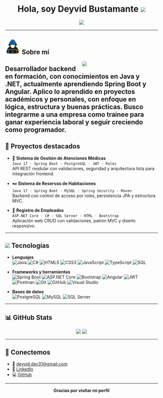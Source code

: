 <h1 align="center"><b>Hola, soy Deyvid Bustamante</b> <img src="https://media.giphy.com/media/hvRJCLFzcasrR4ia7z/giphy.gif" width="35"></h1>

<p align="center">
  <a href="https://github.com/DenverCoder1/readme-typing-svg">
    <img src="https://readme-typing-svg.herokuapp.com?font=Fira+Code&color=00F7FF&size=22&center=true&vCenter=true&width=700&height=60&lines=Backend+Developer+en+formación;Apasionado+por+la+arquitectura+limpia+y+segura;Spring+Boot+%7C+.NET+%7C+JWT+%7C+PostgreSQL;Listo+para+integrar+equipos+profesionales">
  </a>
</p>

---

## <picture><img src="https://github.com/0xAbdulKhalid/0xAbdulKhalid/raw/main/assets/mdImages/about_me.gif" width="50px"></picture> Sobre mí

<picture><img align="right" src="[https://github.com/0xAbdulKhalid/0xAbdulKhalid/raw/main/assets/mdImages/Right_Side.gif" width="250px](https://media.admagazine.com/photos/638e25bb9a9048f82856c0c7/16:9/w_2560%2Cc_limit/GettyImages-1443064180.jpg)"></picture>

Desarrollador backend en formación, con conocimientos en Java y .NET, actualmente aprendiendo Spring Boot y 
Angular. Aplico lo aprendido en proyectos académicos y personales, con enfoque en lógica, estructura y buenas prácticas. 
Busco integrarme a una empresa como trainee para ganar experiencia laboral y seguir creciendo como programador.
---

## 🚀 Proyectos destacados

- 🏥 **Sistema de Gestión de Atenciones Médicas**  
  `Java 17 · Spring Boot · PostgreSQL · JWT · Roles`  
  API REST modular con validaciones, seguridad y arquitectura lista para integración frontend.

- 🛏️ **Sistema de Reservas de Habitaciones**  
  `Java 17 · Spring Boot · MySQL · Spring Security · Maven`  
  Backend con control de acceso por roles, persistencia JPA y estructura MVC.

- 👔 **Registro de Empleados**  
  `ASP.NET Core · C# · SQL Server · HTML · Bootstrap`  
  Aplicación web CRUD con validaciones, patrón MVC y diseño responsivo.

---

## <img src="https://media2.giphy.com/media/QssGEmpkyEOhBCb7e1/giphy.gif" width="25"> Tecnologías

<p align="center">

- **Lenguajes**  
  ![Java](https://img.shields.io/badge/Java-ED8B00?style=for-the-badge&logo=openjdk&logoColor=white)
  ![C#](https://img.shields.io/badge/C%23-239120?style=for-the-badge&logo=c-sharp&logoColor=white)
  ![HTML5](https://img.shields.io/badge/HTML5-E34F26?style=for-the-badge&logo=html5&logoColor=white)
  ![CSS3](https://img.shields.io/badge/CSS3-1572B6?style=for-the-badge&logo=css3&logoColor=white)
  ![JavaScript](https://img.shields.io/badge/JavaScript-F7DF1E?style=for-the-badge&logo=javascript&logoColor=black)
  ![TypeScript](https://img.shields.io/badge/TypeScript-3178C6?style=for-the-badge&logo=typescript&logoColor=white)
  ![SQL](https://img.shields.io/badge/SQL-003B57?style=for-the-badge&logo=postgresql&logoColor=white)

- **Frameworks y herramientas**  
  ![Spring Boot](https://img.shields.io/badge/Spring_Boot-6DB33F?style=for-the-badge&logo=spring&logoColor=white)
  ![ASP.NET Core](https://img.shields.io/badge/ASP.NET_Core-512BD4?style=for-the-badge&logo=.net&logoColor=white)
  ![Bootstrap](https://img.shields.io/badge/Bootstrap-7952B3?style=for-the-badge&logo=bootstrap&logoColor=white)
  ![Angular](https://img.shields.io/badge/Angular-DD0031?style=for-the-badge&logo=angular&logoColor=white)
  ![JWT](https://img.shields.io/badge/JWT-000000?style=for-the-badge&logo=JSON%20web%20tokens&logoColor=white)
  ![Postman](https://img.shields.io/badge/Postman-FF6C37?style=for-the-badge&logo=postman&logoColor=white)
  ![Git](https://img.shields.io/badge/Git-F05033?style=for-the-badge&logo=git&logoColor=white)
  ![GitHub](https://img.shields.io/badge/GitHub-181717?style=for-the-badge&logo=github&logoColor=white)
  ![Visual Studio](https://img.shields.io/badge/Visual_Studio-5C2D91?style=for-the-badge&logo=visual-studio&logoColor=white)

- **Bases de datos**  
  ![PostgreSQL](https://img.shields.io/badge/PostgreSQL-336791?style=for-the-badge&logo=postgresql&logoColor=white)
  ![MySQL](https://img.shields.io/badge/MySQL-4479A1?style=for-the-badge&logo=mysql&logoColor=white)
  ![SQL Server](https://img.shields.io/badge/SQL_Server-CC2927?style=for-the-badge&logo=microsoft-sql-server&logoColor=white)

</p>

---

## 📊 GitHub Stats

<div align="center">
  <img src="https://github-readme-stats.vercel.app/api?username=deyvidveloper&show_icons=true&theme=radical" width="450"/>
  <img src="https://github-readme-stats.vercel.app/api/top-langs/?username=deyvidveloper&layout=compact&theme=radical" width="375"/>
</div>

---

## 🤝 Conectemos

- 📧 deyvid.dev31@gmail.com  
- 🔗 [LinkedIn](https://linkedin.com/in/deyvidbustamante)  
- 💻 [GitHub](https://github.com/deyvidveloper)

---

<div align="center">
  <b>Gracias por visitar mi perfil
